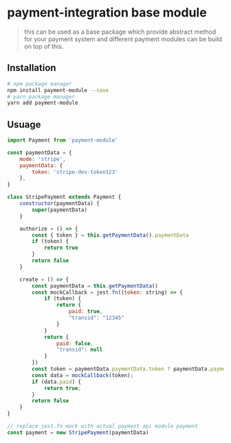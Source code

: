 # payment-integration base module
> this can be used as a base package which provide abstract method for your payment system and different payment modules can be build on top of this.

## Installation
```bash
# npm package manager
npm install payment-module --save
# yarn package manager
yarn add payment-module
```

## Usuage
```javascript
import Payment from 'payment-module'

const paymentData = {
	mode: 'stripe',
	paymentData: {
		token: 'stripe-dev-token123'
	},
}

class StripePayment extends Payment {
	constructor(paymentData) {
		super(paymentData)
	}

	authorize = () => {
		const { token } = this.getPaymentData().paymentData
		if (token) {
			return true
		}
		return false
	}

	create = () => {
		const paymentData = this.getPaymentData()
		const mockCallback = jest.fn((token: string) => {
			if (token) {
				return {
					paid: true,
					"transid": "12345"
				}
			}
			return {
				paid: false,
				"transid": null
			}
		})
		const token = paymentData.paymentData.token ? paymentData.paymentData.token : ''
		const data = mockCallback(token);
		if (data.paid) {
			return true;
		}
		return false
	}
}

// replace jest.fn mock with actual payment api module payment
const payment = new StripePayment(paymentData)
```
